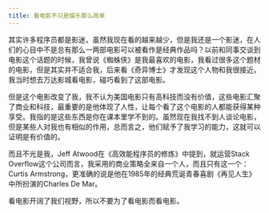 ```yaml
---
title: 看电影不只是娱乐那么简单
---
```

其实许多程序员都是影迷，虽然我现在看的越来越少，但是我还是一个影迷，在人们的心目中不是总有那么一两部电影可以被看作是经典作品吗？以前和同事交谈到电影这个话题的时候，我曾说《蜘蛛侠》是我最喜欢的电影，我看过很多这个题材的电影，但是其实并不适合我，后来看《奇异博士》才发现这个人物和我很接近。我当时想去万达影城看电影，碰巧看到了这部电影。

但是这个电影改变了我，我不认为美国电影只有高科技而没有价值，这些电影汇聚了商业和科技，最重要的是他体现了人性，让每个看了这个电影的人都能获得某种享受。我指的是这些东西是你在课本里学不到的。虽然现在我找不到人谈论电影，但是某些人对我也有相似的作用，总而言之，他们赋予了我学习的能力，这就可以证明是有价值的。

而且不光是我，Jeff Atwood在《高效能程序员的修炼》中提到，就运营Stack Overflow这个公司而言，我采用的商业策略全来自一个人，而且只有这一个：Curtis Armstrong，更准确的说是他在1985年的经典荒诞青春喜剧《再见人生》中所扮演的Charles De Mar。

看电影开阔了我们视野，所以不要为了看电影而看电影。
